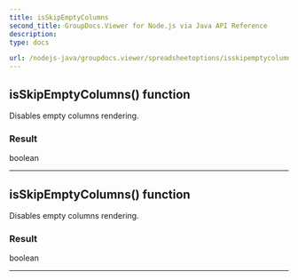 ```yaml
---
title: isSkipEmptyColumns
second_title: GroupDocs.Viewer for Node.js via Java API Reference
description: 
type: docs

url: /nodejs-java/groupdocs.viewer/spreadsheetoptions/isskipemptycolumns/
---
```


## isSkipEmptyColumns()  function

 Disables empty columns rendering.
 

### Result
boolean


---


## isSkipEmptyColumns()  function

 Disables empty columns rendering.
 

### Result
boolean


---


